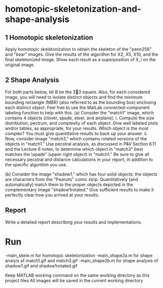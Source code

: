 # homotopic-skeletonization-and-shape-analysis
## 1 Homotopic skeletonization
Apply homotopic skeletonization to obtain the skeleton of the "penn256" and "bear" images. Give the results of the algorithm
for X2, X5, X10, and the final skeletonized image. Show each result as a superposition of X_i on the original image.
## 2 Shape Analysis 
For both parts below, let B be the 33 square. Also, for each considered image, you will need to isolate distinct objects and find the minimum bounding rectangle (MBR) (also referred to as the bounding box) enclosing each distinct object. Feel free to use the MatLab connected-component labeling function to help with this.
(a) Consider the "match1" image, which contains 4 objects (clover, spade, steer, and airplane).
i. Compute the size distribution, pectrum, and complexity of each object. Give well labeled plots and/or tables, as appropriate, for your results. Which object is the most complex? You must give quantitative results to back up your answer.
ii. Now, consider image "match3," which contains rotated versions of the objects in "match1." Use pecstral analysis, as discussed in P&V Section 6.11 and the Lecture 6 notes, to determine which object in "match3" best matches the \spade" (upper right object) in "match1." Be sure to give all necessary pecstral and distance calculations in your report, in addition to the specific algorithm you use.

(b) Consider the image "shadow1," which has four solid objects; the objects are characters from the "Peanuts" comic strip. Quantitatively (and automatically) match them to the proper objects depicted in the complementary image "shadow1rotated." Give sufficient results to make it perfectly clear how you arrived at your results.

## Report
Write a detailed report describing your results and implementations. 

# Run 

-main_skele.m for homotopic skeletonization
-main_shape2a.m for shape analyis of match1.gif and match3.gif
-main_shape2b.m for shape analysis of shadow1.gif and shadow1rotated.gif


Keep MATLAB working command on the same working directory as this project files
All images will be saved in the current working directory


